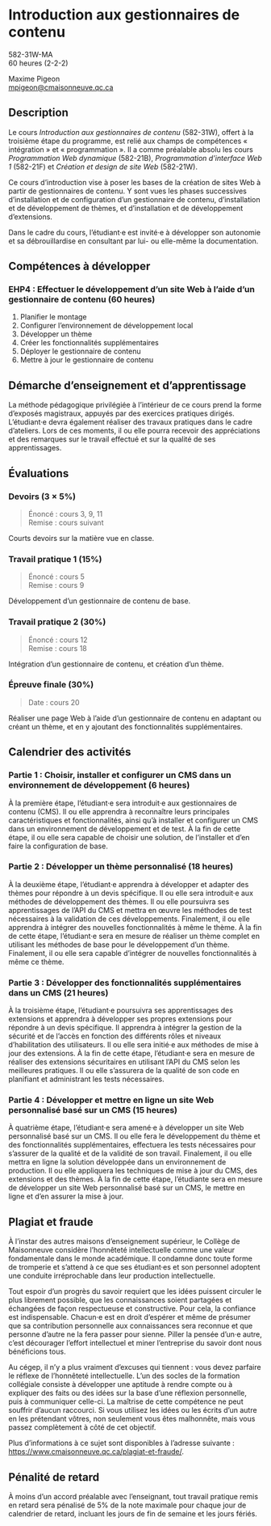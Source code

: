 # Introduction aux gestionnaires de contenu

582-31W-MA \
60 heures (2-2-2)

Maxime Pigeon \
mpigeon@cmaisonneuve.qc.ca

## Description

Le cours *Introduction aux gestionnaires de contenu* (582-31W), offert à la troisième étape du programme, est relié aux champs de compétences « intégration » et « programmation ». Il a comme préalable absolu les cours *Programmation Web dynamique* (582-21B), *Programmation d’interface Web 1* (582-21F) et *Création et design de site Web* (582-21W).

Ce cours d’introduction vise à poser les bases de la création de sites Web à partir de gestionnaires de contenu. Y sont vues les phases successives d’installation et de configuration d’un gestionnaire de contenu, d’installation et de développement de thèmes, et d’installation et de développement d’extensions. 

Dans le cadre du cours, l’étudiant·e est invité·e à développer son autonomie et sa débrouillardise en consultant par lui- ou elle-même la documentation.

## Compétences à développer

### EHP4 : Effectuer le développement d’un site Web à l’aide d’un gestionnaire de contenu (60 heures)

1. Planifier le montage
2. Configurer l’environnement de développement local
3. Développer un thème
4. Créer les fonctionnalités supplémentaires
5. Déployer le gestionnaire de contenu
6. Mettre à jour le gestionnaire de contenu

## Démarche d’enseignement et d’apprentissage

La méthode pédagogique privilégiée à l’intérieur de ce cours prend la forme d’exposés magistraux, appuyés par des exercices pratiques dirigés. L’étudiant·e devra également réaliser des travaux pratiques dans le cadre d’ateliers. Lors de ces moments, il ou elle pourra recevoir des appréciations et des remarques sur le travail effectué et sur la qualité de ses apprentissages.
	
## Évaluations

### Devoirs (3 × 5%)

> Énoncé : cours 3, 9, 11 \
> Remise : cours suivant

Courts devoirs sur la matière vue en classe.

### Travail pratique 1 (15%)

> Énoncé : cours 5 \
> Remise : cours 9

Développement d’un gestionnaire de contenu de base.

### Travail pratique 2 (30%)

> Énoncé : cours 12 \
> Remise : cours 18

Intégration d’un gestionnaire de contenu, et création d’un thème.

### Épreuve finale (30%)

> Date : cours 20

Réaliser une page Web à l’aide d’un gestionnaire de contenu en adaptant ou créant un thème, et en y ajoutant des fonctionnalités supplémentaires.

## Calendrier des activités

### Partie 1 : Choisir, installer et configurer un CMS dans un environnement de développement (6 heures)

À la première étape, l’étudiant·e sera introduit·e aux gestionnaires de contenu (CMS). Il ou elle apprendra à reconnaître leurs principales caractéristiques et fonctionnalités, ainsi qu’à installer et configurer un CMS dans un environnement de développement et de test. À la fin de cette étape, il ou elle sera capable de choisir une solution, de l’installer et d’en faire la configuration de base.

### Partie 2 : Développer un thème personnalisé (18 heures)

À la deuxième étape, l’étudiant·e apprendra à développer et adapter des thèmes pour répondre à un devis spécifique. Il ou elle sera introduit·e aux méthodes de développement des thèmes. Il ou elle poursuivra ses apprentissages de l’API du CMS et mettra en œuvre les méthodes de test nécessaires à la validation de ces développements. Finalement, il ou elle apprendra à intégrer des nouvelles fonctionnalités à même le thème. À la fin de cette étape, l’étudiant·e sera en mesure de réaliser un thème complet en utilisant les méthodes de base pour le développement d’un thème. Finalement, il ou elle sera capable d’intégrer de nouvelles fonctionnalités à même ce thème.

### Partie 3 : Développer des fonctionnalités supplémentaires dans un CMS (21 heures)

À la troisième étape, l’étudiant·e poursuivra ses apprentissages des extensions et apprendra à développer ses propres extensions pour répondre à un devis spécifique. Il apprendra à intégrer la gestion de la sécurité et de l’accès en fonction des différents rôles et niveaux d’habilitation des utilisateurs. Il ou elle sera initié·e aux méthodes de mise à jour des extensions. À la fin de cette étape, l’étudiant·e sera en mesure de réaliser des extensions sécuritaires en utilisant l’API du CMS selon les meilleures pratiques. Il ou elle s’assurera de la qualité de son code en planifiant et administrant les tests nécessaires.

### Partie 4 : Développer et mettre en ligne un site Web personnalisé basé sur un CMS (15 heures)

À quatrième étape, l’étudiant·e sera amené·e à développer un site Web personnalisé basé sur un CMS. Il ou elle fera le développement du thème et des fonctionnalités supplémentaires, effectuera les tests nécessaires pour s’assurer de la qualité et de la validité de son travail. Finalement, il ou elle mettra en ligne la solution développée dans un environnement de production. Il ou elle appliquera les techniques de mise à jour du CMS, des extensions et des thèmes. À la fin de cette étape, l’étudiante sera en mesure de développer un site Web personnalisé basé sur un CMS, le mettre en ligne et d’en assurer la mise à jour.

## Plagiat et fraude

À l’instar des autres maisons d’enseignement supérieur, le Collège de Maisonneuve considère l’honnêteté intellectuelle comme une valeur fondamentale dans le monde académique. Il condamne donc toute forme de tromperie et s’attend à ce que ses étudiant·es et son personnel adoptent une conduite irréprochable dans leur production intellectuelle.

Tout espoir d’un progrès du savoir requiert que les idées puissent circuler le plus librement possible, que les connaissances soient partagées et échangées de façon respectueuse et constructive. Pour cela, la confiance est indispensable. Chacun·e est en droit d’espérer et même de présumer que sa contribution personnelle aux connaissances sera reconnue et que personne d’autre ne la fera passer pour sienne. Piller la pensée d’un·e autre, c’est décourager l’effort intellectuel et miner l’entreprise du savoir dont nous bénéficions tous.

Au cégep, il n’y a plus vraiment d’excuses qui tiennent : vous devez parfaire le réflexe de l’honnêteté intellectuelle. L’un des socles de la formation collégiale consiste à développer une aptitude à rendre compte ou à expliquer des faits ou des idées sur la base d’une réflexion personnelle, puis à communiquer celle-ci. La maîtrise de cette compétence ne peut souffrir d’aucun raccourci. Si vous utilisez les idées ou les écrits d’un autre en les prétendant vôtres, non seulement vous êtes malhonnête, mais vous passez complètement à côté de cet objectif.

Plus d’informations à ce sujet sont disponibles à l’adresse suivante : https://www.cmaisonneuve.qc.ca/plagiat-et-fraude/.

## Pénalité de retard

À moins d’un accord préalable avec l’enseignant, tout travail pratique remis en retard sera pénalisé de 5% de la note maximale pour chaque jour de calendrier de retard, incluant les jours de fin de semaine et les jours fériés.
